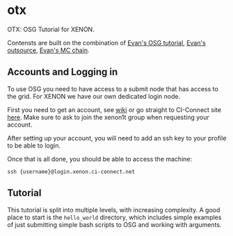 # otx
OTX: OSG Tutorial for XENON.

Contensts are built on the combination of [Evan's OSG tutorial](https://github.com/ershockley/osg_tutorial), [Evan's outsource](https://github.com/ershockley/osg_tutorial), [Evan's MC chain](https://github.com/XENONnT/mc_chain/blob/master/mc_chain.py).
## Accounts and Logging in

 To use OSG you need to have access to a submit node that has access to the grid. For XENON we have our own dedicated login node.

 First you need to get an account, see [wiki](https://xe1t-wiki.lngs.infn.it/doku.php?id=xenon:xenon1t:cmp:computing:midway_cluster:instructions) or go straight to CI-Connect site [here](https://www.ci-connect.net). Make sure to ask to join the xenon1t group when requesting your account.

 After setting up your account, you will need to add an ssh key to your profile to be able to login.

Once that is all done, you should be able to access the machine:
```
ssh {username}@login.xenon.ci-connect.net
```
## Tutorial
This tutorial is split into multiple levels, with increasing complexity.
A good place to start is the `hello_world` directory, which includes simple examples of just submitting simple bash scripts to OSG and working with arguments.
